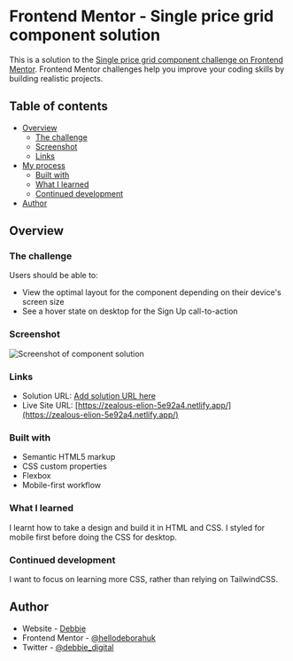 # Frontend Mentor - Single price grid component solution

This is a solution to the [Single price grid component challenge on Frontend Mentor](https://www.frontendmentor.io/challenges/single-price-grid-component-5ce41129d0ff452fec5abbbc). Frontend Mentor challenges help you improve your coding skills by building realistic projects. 

## Table of contents

- [Overview](#overview)
  - [The challenge](#the-challenge)
  - [Screenshot](#screenshot)
  - [Links](#links)
- [My process](#my-process)
  - [Built with](#built-with)
  - [What I learned](#what-i-learned)
  - [Continued development](#continued-development)
- [Author](#author)


## Overview

### The challenge

Users should be able to:

- View the optimal layout for the component depending on their device's screen size
- See a hover state on desktop for the Sign Up call-to-action

### Screenshot

![Screenshot of component solution](https://zealous-elion-5e92a4.netlify.app/images/screenshot.png)


### Links

- Solution URL: [Add solution URL here](https://your-solution-url.com)
- Live Site URL: [https://zealous-elion-5e92a4.netlify.app/](https://zealous-elion-5e92a4.netlify.app/)


### Built with

- Semantic HTML5 markup
- CSS custom properties
- Flexbox
- Mobile-first workflow

### What I learned

I learnt how to take a design and build it in HTML and CSS. I styled for mobile first before doing the CSS for desktop.

### Continued development

I want to focus on learning more CSS, rather than relying on TailwindCSS.


## Author

- Website - [Debbie](https://dann.digital)
- Frontend Mentor - [@hellodeborahuk](https://www.frontendmentor.io/profile/hellodeborahuk)
- Twitter - [@debbie_digital](https://www.twitter.com/debbie_digital)
